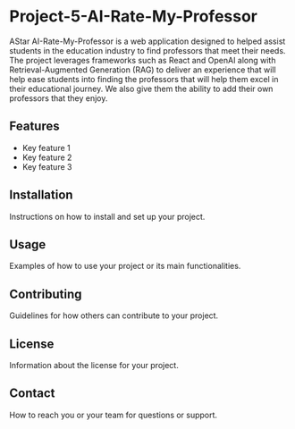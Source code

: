 # Project-5-AI-Rate-My-Professor

AStar AI-Rate-My-Professor is a web application designed to helped assist students in the education industry to find professors that meet their needs. The project leverages frameworks such as React and OpenAI along with Retrieval-Augmented Generation (RAG) to deliver an experience that will help ease students into finding the professors that will help them excel in their educational journey. We also give them the ability to add their own professors that they enjoy.

## Features

- Key feature 1
- Key feature 2
- Key feature 3

## Installation

Instructions on how to install and set up your project.

## Usage

Examples of how to use your project or its main functionalities.

## Contributing

Guidelines for how others can contribute to your project.

## License

Information about the license for your project.

## Contact

How to reach you or your team for questions or support.
